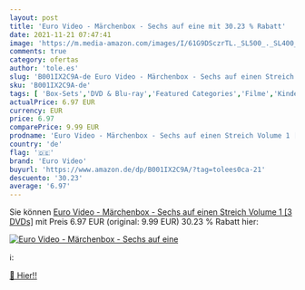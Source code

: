 ```yaml
---
layout: post
title: 'Euro Video - Märchenbox - Sechs auf eine mit 30.23 % Rabatt'
date: 2021-11-21 07:47:41
image: 'https://m.media-amazon.com/images/I/61G9DSczrTL._SL500_._SL400_.jpg'
comments: true
category: ofertas
author: 'tole.es'
slug: 'B001IX2C9A-de Euro Video - Märchenbox - Sechs auf einen Streich Volume 1...'
sku: 'B001IX2C9A-de'
tags: [ 'Box-Sets','DVD & Blu-ray','Featured Categories','Filme','Kinder & Familie','Serien & TV-Produktionen','euro video', ]
actualPrice: 6.97 EUR
currency: EUR
price: 6.97
comparePrice: 9.99 EUR
prodname: 'Euro Video - Märchenbox - Sechs auf einen Streich Volume 1 [3 DVDs]'
country: 'de'
flag: '🇩🇪'
brand: 'Euro Video'
buyurl: 'https://www.amazon.de/dp/B001IX2C9A/?tag=tolees0ca-21'
descuento: '30.23'
average: '6.97'
---
```


Sie können [Euro Video - Märchenbox - Sechs auf einen Streich Volume 1 [3 DVDs]](https://www.amazon.de/dp/B001IX2C9A/?tag=tolees0ca-21) mit Preis 6.97 EUR (original: 9.99 EUR) 30.23 % Rabatt hier:

[![Euro Video - Märchenbox - Sechs auf eine](https://m.media-amazon.com/images/I/61G9DSczrTL._SL500_._SL400_.jpg)](https://www.amazon.de/dp/B001IX2C9A/?tag=tolees0ca-21)

ℹ️:


[🛒 Hier!!](https://www.amazon.de/dp/B001IX2C9A/?tag=tolees0ca-21)
